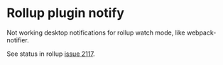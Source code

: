 # Rollup plugin notify

Not working desktop notifications for rollup watch mode, like webpack-notifier.

See status in rollup [issue 2117](https://github.com/rollup/rollup/issues/2117).
